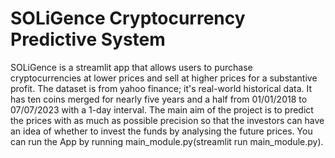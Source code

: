 # SOLiGence Cryptocurrency Predictive System
SOLiGence is a streamlit app that allows users to purchase cryptocurrencies at lower prices and sell at higher prices for a substantive profit. 
The dataset is from yahoo finance; it's real-world historical data. It has ten coins merged for nearly five years and a half from 01/01/2018 to 07/07/2023 with a 1-day interval.
The main aim of the project is to predict the prices with as much as possible precision so that the investors can have an idea of whether to invest the funds by analysing the future prices.
You can run the App by running main_module.py(streamlit run main_module.py).
